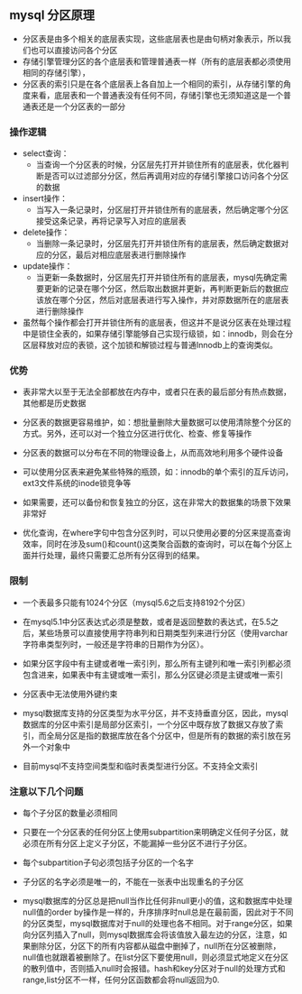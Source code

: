 ## mysql 分区原理

- 分区表是由多个相关的底层表实现，这些底层表也是由句柄对象表示，所以我们也可以直接访问各个分区
- 存储引擎管理分区的各个底层表和管理普通表一样（所有的底层表都必须使用相同的存储引擎），
- 分区表的索引只是在各个底层表上各自加上一个相同的索引，从存储引擎的角度来看，底层表和一个普通表没有任何不同，存储引擎也无须知道这是一个普通表还是一个分区表的一部分

### 操作逻辑

- select查询：
  - 当查询一个分区表的时候，分区层先打开并锁住所有的底层表，优化器判断是否可以过滤部分分区，然后再调用对应的存储引擎接口访问各个分区的数据
- insert操作：
  - 当写入一条记录时，分区层打开并锁住所有的底层表，然后确定哪个分区接受这条记录，再将记录写入对应的底层表
- delete操作：
  - 当删除一条记录时，分区层先打开并锁住所有的底层表，然后确定数据对应的分区，最后对相应底层表进行删除操作
- update操作：
  - 当更新一条数据时，分区层先打开并锁住所有的底层表，mysql先确定需要更新的记录在哪个分区，然后取出数据并更新，再判断更新后的数据应该放在哪个分区，然后对底层表进行写入操作，并对原数据所在的底层表进行删除操作
- 虽然每个操作都会打开并锁住所有的底层表，但这并不是说分区表在处理过程中是锁住全表的，如果存储引擎能够自己实现行级锁，如：innodb，则会在分区层释放对应的表锁，这个加锁和解锁过程与普通Innodb上的查询类似。

### 优势

- 表非常大以至于无法全部都放在内存中，或者只在表的最后部分有热点数据，其他都是历史数据

- 分区表的数据更容易维护，如：想批量删除大量数据可以使用清除整个分区的方式。另外，还可以对一个独立分区进行优化、检查、修复等操作

- 分区表的数据可以分布在不同的物理设备上，从而高效地利用多个硬件设备

- 可以使用分区表来避免某些特殊的瓶颈，如：innodb的单个索引的互斥访问，ext3文件系统的inode锁竞争等

- 如果需要，还可以备份和恢复独立的分区，这在非常大的数据集的场景下效果非常好

- 优化查询，在where字句中包含分区列时，可以只使用必要的分区来提高查询效率，同时在涉及sum()和count()这类聚合函数的查询时，可以在每个分区上面并行处理，最终只需要汇总所有分区得到的结果。

### 限制

- 一个表最多只能有1024个分区（mysql5.6之后支持8192个分区）

- 在mysql5.1中分区表达式必须是整数，或者是返回整数的表达式，在5.5之后，某些场景可以直接使用字符串列和日期类型列来进行分区（使用varchar字符串类型列时，一般还是字符串的日期作为分区）。

- 如果分区字段中有主键或者唯一索引列，那么所有主键列和唯一索引列都必须包含进来，如果表中有主键或唯一索引，那么分区键必须是主键或唯一索引
- 分区表中无法使用外键约束

- mysql数据库支持的分区类型为水平分区，并不支持垂直分区，因此，mysql数据库的分区中索引是局部分区索引，一个分区中既存放了数据又存放了索引，而全局分区是指的数据库放在各个分区中，但是所有的数据的索引放在另外一个对象中

- 目前mysql不支持空间类型和临时表类型进行分区。不支持全文索引

### 注意以下几个问题

- 每个子分区的数量必须相同

- 只要在一个分区表的任何分区上使用subpartition来明确定义任何子分区，就必须在所有分区上定义子分区，不能漏掉一些分区不进行子分区。

- 每个subpartition子句必须包括子分区的一个名字

- 子分区的名字必须是唯一的，不能在一张表中出现重名的子分区

- mysql数据库的分区总是把null当作比任何非null更小的值，这和数据库中处理null值的order by操作是一样的，升序排序时null总是在最前面，因此对于不同的分区类型，mysql数据库对于null的处理也各不相同。对于range分区，如果向分区列插入了null，则mysql数据库会将该值放入最左边的分区，注意，如果删除分区，分区下的所有内容都从磁盘中删掉了，null所在分区被删除，null值也就跟着被删除了。在list分区下要使用null，则必须显式地定义在分区的散列值中，否则插入null时会报错。hash和key分区对于null的处理方式和range,list分区不一样，任何分区函数都会将null返回为0.